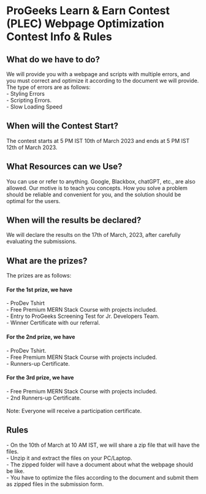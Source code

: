 <h1>ProGeeks Learn & Earn Contest (PLEC) Webpage Optimization Contest Info & Rules</h1>
<h2>What do we have to do?</h2>
We will provide you with a webpage and scripts with multiple errors, and you must correct and optimize it according to the document we will provide. 
The type of errors are as follows:<br>
- Styling Errors<br>
- Scripting Errors.<br>
- Slow Loading Speed<br>

<h2>When will the Contest Start?</h2>
The contest starts at 5 PM IST 10th of March 2023 and ends at 5 PM IST 12th of March 2023. 

<h2>What Resources can we Use?</h2>
You can use or refer to anything. Google, Blackbox, chatGPT, etc., are also allowed. Our motive is to teach you concepts. How you solve a problem should be reliable and convenient for you, and the solution should be optimal for the users.


<h2>When will the results be declared? </h2>
We will declare the results on the 17th of March, 2023, after carefully evaluating the submissions.

<h2>What are the prizes?</h2>
The prizes are as follows:
<h4>For the 1st prize, we have</h4> 
 - ProDev Tshirt<br>
 - Free Premium MERN Stack Course with projects included.<br>
 - Entry to ProGeeks Screening Test for Jr. Developers Team.<br>
 - Winner Certificate with our referral.<br>

<h4>For the 2nd prize, we have</h4>
 - ProDev Tshirt.<br>
 - Free Premium MERN Stack Course with projects included.<br>
 - Runners-up Certificate.<br>

<h4>For the 3rd prize, we have </h4>
 - Free Premium MERN Stack Course with projects included.<br>
 - 2nd Runners-up Certificate.<br>
<br>
Note: Everyone will receive a participation certificate. 

<h2>Rules</h2>
 - On the 10th of March at 10 AM IST, we will share a zip file that will have the files.<br>
 - Unzip it and extract the files on your PC/Laptop.<br>
 - The zipped folder will have a document about what the webpage should be like. <br>
 - You have to optimize the files according to the document and submit them as zipped files in the submission form.<br>

